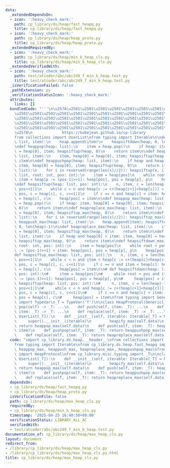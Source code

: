```yaml
---
data:
  _extendedDependsOn:
  - icon: ':heavy_check_mark:'
    path: cp_library/ds/heap/fast_heapq.py
    title: cp_library/ds/heap/fast_heapq.py
  - icon: ':heavy_check_mark:'
    path: cp_library/ds/heap/heap_proto.py
    title: cp_library/ds/heap/heap_proto.py
  _extendedRequiredBy:
  - icon: ':heavy_check_mark:'
    path: cp_library/ds/heap/min_k_heap_cls.py
    title: cp_library/ds/heap/min_k_heap_cls.py
  _extendedVerifiedWith:
  - icon: ':heavy_check_mark:'
    path: test/atcoder/abc/abc249_f_min_k_heap.test.py
    title: test/atcoder/abc/abc249_f_min_k_heap.test.py
  _isVerificationFailed: false
  _pathExtension: py
  _verificationStatusIcon: ':heavy_check_mark:'
  attributes:
    links: []
  bundledCode: "'''\n\u257A\u2501\u2501\u2501\u2501\u2501\u2501\u2501\u2501\u2501\u2501\
    \u2501\u2501\u2501\u2501\u2501\u2501\u2501\u2501\u2501\u2501\u2501\u2501\u2501\
    \u2501\u2501\u2501\u2501\u2501\u2501\u2501\u2501\u2501\u2501\u2501\u2501\u2501\
    \u2501\u2501\u2501\u2501\u2501\u2501\u2501\u2501\u2501\u2501\u2501\u2501\u2501\
    \u2501\u2501\u2501\u2501\u2501\u2501\u2501\u2501\u2501\u2501\u2501\u2501\u2501\
    \u2578\n             https://kobejean.github.io/cp-library               \n'''\n\
    from collections import UserList\nfrom typing import Iterable\n\ndef heappush(heap:\
    \ list, item):\n    heap.append(item)\n    heapsiftdown(heap, 0, len(heap)-1)\n\
    \ndef heappop(heap: list):\n    item = heap.pop()\n    if heap: item, heap[0]\
    \ = heap[0], item; heapsiftup(heap, 0)\n    return item\n\ndef heapreplace(heap:\
    \ list, item):\n    item, heap[0] = heap[0], item; heapsiftup(heap, 0)\n    return\
    \ item\n\ndef heappushpop(heap: list, item):\n    if heap and heap[0] < item:\
    \ item, heap[0] = heap[0], item; heapsiftup(heap, 0)\n    return item\n\ndef heapify(x:\
    \ list):\n    for i in reversed(range(len(x)//2)): heapsiftup(x, i)\n\ndef heapsiftdown(heap:\
    \ list, root: int, pos: int):\n    item = heap[pos]\n    while root < pos and\
    \ item < heap[p := (pos-1)>>1]: heap[pos], pos = heap[p], p\n    heap[pos] = item\n\
    \ndef heapsiftup(heap: list, pos: int):\n    n, item, c = len(heap)-1, heap[pos],\
    \ pos<<1|1\n    while c < n and heap[c := c+(heap[c+1]<heap[c])] < item: heap[pos],\
    \ pos, c = heap[c], c, c<<1|1\n    if c == n and heap[c] < item: heap[pos], pos\
    \ = heap[c], c\n    heap[pos] = item\n\ndef heappop_max(heap: list):\n    item\
    \ = heap.pop()\n    if heap: item, heap[0] = heap[0], item; heapsiftup_max(heap,\
    \ 0)\n    return item\n\ndef heapreplace_max(heap: list, item):\n    item, heap[0]\
    \ = heap[0], item; heapsiftup_max(heap, 0)\n    return item\n\ndef heapify_max(x:\
    \ list):\n    for i in reversed(range(len(x)//2)): heapsiftup_max(x, i)\n\ndef\
    \ heappush_max(heap: list, item):\n    heap.append(item); heapsiftdown_max(heap,\
    \ 0, len(heap)-1)\n\ndef heapreplace_max(heap: list, item):\n    item, heap[0]\
    \ = heap[0], item; heapsiftup_max(heap, 0)\n    return item\n\ndef heappushpop_max(heap:\
    \ list, item):\n    if heap and heap[0] > item: item, heap[0] = heap[0], item;\
    \ heapsiftup_max(heap, 0)\n    return item\n\ndef heapsiftdown_max(heap: list,\
    \ root: int, pos: int):\n    item = heap[pos]\n    while root < pos and heap[p\
    \ := (pos-1)>>1] < item: heap[pos], pos = heap[p], p\n    heap[pos] = item\n\n\
    def heapsiftup_max(heap: list, pos: int):\n    n, item, c = len(heap)-1, heap[pos],\
    \ pos<<1|1\n    while c < n and item < heap[c := c+(heap[c]<heap[c+1])]: heap[pos],\
    \ pos, c = heap[c], c, c<<1|1\n    if c == n and item < heap[c]: heap[pos], pos\
    \ = heap[c], c\n    heap[pos] = item\n\n# def heapsiftdown(heap: list, root: int,\
    \ pos: int):\n#     item = heap[pos]\n#     while root < pos and item < heap[p\
    \ := (pos-1)>>1]: heap[pos], pos = heap[p], p\n#     heap[pos] = item\n\n# def\
    \ heapsiftup(heap: list, pos: int):\n#     n, item, c = len(heap)-1, heap[pos],\
    \ pos<<1|1\n#     while c < n and heap[c := c+(heap[c+1]<heap[c])] < item: heap[pos],\
    \ pos, c = heap[c], c, c<<1|1\n#     if c == n and heap[c] < item: heap[pos],\
    \ pos = heap[c], c\n#     heap[pos] = item\nfrom typing import Generic\nfrom typing\
    \ import TypeVar\n_T = TypeVar('T')\n\nclass HeapProtocol(Generic[_T]):\n    def\
    \ pop(self) -> _T: ...\n    def push(self, item: _T): ...\n    def pushpop(self,\
    \ item: _T) -> _T: ...\n    def replace(self, item: _T) -> _T: ...\n\nclass MaxHeap(HeapProtocol[_T],\
    \ UserList[_T]):\n    def __init__(self, iterable: Iterable[_T] = None):\n   \
    \     super().__init__(iterable)\n        heapify_max(self.data)\n    def pop(self):\
    \ return heappop_max(self.data)\n    def push(self, item: _T): heappush_max(self.data,\
    \ item)\n    def pushpop(self, item: _T): return heappushpop_max(self.data, item)\n\
    \    def replace(self, item: _T): return heapreplace_max(self.data, item)\n"
  code: "import cp_library.ds.heap.__header__\nfrom collections import UserList\n\
    from typing import Iterable\nfrom cp_library.ds.heap.fast_heapq import heapify_max,\
    \ heappop_max, heappush_max, heapreplace_max, heappushpop_max\nfrom cp_library.ds.heap.heap_proto\
    \ import HeapProtocol\nfrom cp_library.misc.typing import _T\n\nclass MaxHeap(HeapProtocol[_T],\
    \ UserList[_T]):\n    def __init__(self, iterable: Iterable[_T] = None):\n   \
    \     super().__init__(iterable)\n        heapify_max(self.data)\n    def pop(self):\
    \ return heappop_max(self.data)\n    def push(self, item: _T): heappush_max(self.data,\
    \ item)\n    def pushpop(self, item: _T): return heappushpop_max(self.data, item)\n\
    \    def replace(self, item: _T): return heapreplace_max(self.data, item)\n"
  dependsOn:
  - cp_library/ds/heap/fast_heapq.py
  - cp_library/ds/heap/heap_proto.py
  isVerificationFile: false
  path: cp_library/ds/heap/max_heap_cls.py
  requiredBy:
  - cp_library/ds/heap/min_k_heap_cls.py
  timestamp: '2025-04-25 16:40:50+09:00'
  verificationStatus: LIBRARY_ALL_AC
  verifiedWith:
  - test/atcoder/abc/abc249_f_min_k_heap.test.py
documentation_of: cp_library/ds/heap/max_heap_cls.py
layout: document
redirect_from:
- /library/cp_library/ds/heap/max_heap_cls.py
- /library/cp_library/ds/heap/max_heap_cls.py.html
title: cp_library/ds/heap/max_heap_cls.py
---
```

